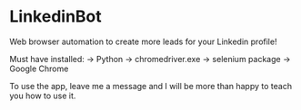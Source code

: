# LinkedinBot

Web browser automation to create more leads for your Linkedin profile!

Must have installed:
-> Python
-> chromedriver.exe
-> selenium package
-> Google Chrome

To use the app, leave me a message and I will be more than happy to teach you how to use it.
